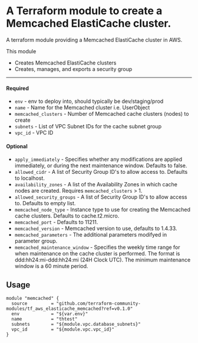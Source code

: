A Terraform module to create a Memcached ElastiCache cluster.
===========

A terraform module providing a Memcached ElastiCache cluster in AWS.

This module

- Creates Memcached ElastiCache clusters
- Creates, manages, and exports a security group

----------------------
#### Required
- `env` - env to deploy into, should typically be dev/staging/prod
- `name` - Name for the Memcached cluster i.e. UserObject
- `memcached_clusters` - Number of Memcached cache clusters (nodes) to create
- `subnets` - List of VPC Subnet IDs for the cache subnet group
- `vpc_id`  - VPC ID


#### Optional

- `apply_immediately` - Specifies whether any modifications are applied immediately, or during the next maintenance window. Defaults to false.
- `allowed_cidr` - A list of Security Group ID's to allow access to. Defaults to localhost.
- `availability_zones` - A list of the Availability Zones in which cache nodes are created. Requires `memcached_clusters` > 1.
- `allowed_security_groups` - A list of Security Group ID's to allow access to. Defaults to empty list.
- `memcached_node_type` - Instance type to use for creating the Memcached cache clusters. Defaults to cache.t2.micro.
- `memcached_port` - Defaults to 11211.
- `memcached_version` - Memcached version to use, defaults to 1.4.33.
- `memcached_parameters` - The additional parameters modifyed in parameter group.
- `memcached_maintenance_window` - Specifies the weekly time range for when maintenance on the cache cluster is performed. The format is ddd:hh24:mi-ddd:hh24:mi (24H Clock UTC). The minimum maintenance window is a 60 minute period.

Usage
-----

```hcl
module "memcached" {
  source         = "github.com/terraform-community-modules/tf_aws_elasticache_memcached?ref=v0.1.0"
  env            = "${var.env}"
  name           = "thtest"
  subnets        = "${module.vpc.database_subnets}"
  vpc_id         = "${module.vpc.vpc_id}"
}
```